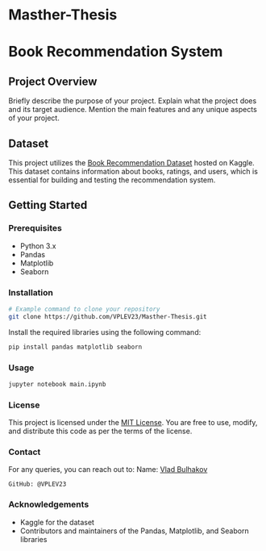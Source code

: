 # Masther-Thesis
# Book Recommendation System

## Project Overview
Briefly describe the purpose of your project. Explain what the project does and its target audience. Mention the main features and any unique aspects of your project.

## Dataset
This project utilizes the [Book Recommendation Dataset](https://www.kaggle.com/datasets/arashnic/book-recommendation-dataset) hosted on Kaggle. This dataset contains information about books, ratings, and users, which is essential for building and testing the recommendation system.

## Getting Started
### Prerequisites
- Python 3.x
- Pandas
- Matplotlib
- Seaborn

### Installation
```bash
# Example command to clone your repository
git clone https://github.com/VPLEV23/Masther-Thesis.git
```

Install the required libraries using the following command:
```bash
pip install pandas matplotlib seaborn
```
### Usage
```bash
jupyter notebook main.ipynb
```
### License
This project is licensed under the [MIT License](https://opensource.org/license/mit/). You are free to use, modify, and distribute this code as per the terms of the license.

### Contact
For any queries, you can reach out to:
 Name: [Vlad Bulhakov](#)

    GitHub: @VPLEV23

### Acknowledgements
- Kaggle for the dataset
- Contributors and maintainers of the Pandas, Matplotlib, and Seaborn libraries


